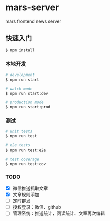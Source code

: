 # mars-server

mars frontend news server

## 快速入门

```bash
$ npm install
```

### 本地开发

```bash
# development
$ npm run start

# watch mode
$ npm run start:dev

# production mode
$ npm run start:prod
```

### 测试

```bash
# unit tests
$ npm run test

# e2e tests
$ npm run test:e2e

# test coverage
$ npm run test:cov
```

### TODO

- [x] 微信推送抓取文章
- [x] 文章规则添加
- [ ] 定时群发
- [ ] 授权登录：微信、github
- [ ] 管理系统：推送统计，阅读统计、文章再次编辑
